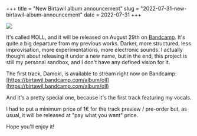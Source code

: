 +++
title = "New Birtawil album announcement"
slug = "2022-07-31-new-birtawil-album-announcement"
date = 2022-07-31
+++

<img src="https://f4.bcbits.com/img/a3110579184_10.jpg"/>

It's called ĦOLL, and it will be released on August 29th on [Bandcamp](https://birtawil.bandcamp.com/).
It's quite a big departure from my previous works. Darker, more structured, less improvisation, more experimentations, more electronic sounds. I actually thought about releasing it under a new name, but in the end, this project is still my personal sandbox, and I don't have any defined vision for it.

The first track, Damokl, is available to stream right now on Bandcamp:
[https://birtawil.bandcamp.com/album/oll](https://birtawil.bandcamp.com/album/oll)

And it's a pretty special one, because it's the first track featuring my vocals.

I had to put a minimum price of 1€ for the track preview / pre-order but, as usual, it will be released at "pay what you want" price.

Hope you'll enjoy it!
